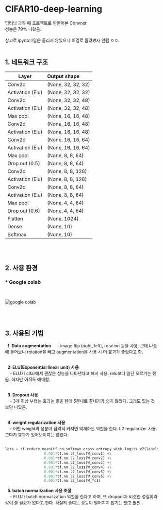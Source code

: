# CIFAR10-deep-learning
딥러닝 과목 때 프로젝트로 만들어본 Convnet<br>
성능은 79% 나왔음.<br><br>
참고로 ipynb파일은 올리지 않았으니 이걸로 돌려봤자 안됨 ㅇㅇ.<br><br>

## 1. 네트워크 구조
| Layer | Output shape |
|---|:---|
Conv2d	| (None, 32, 32, 32)
Activation (Elu) |	(None, 32, 32, 32)
Conv2d|	(None, 32, 32, 48)
Activation (Elu)|	(None, 32, 32, 48)
Max pool	|(None, 16, 16, 48)
Conv2d	|(None, 16, 16, 48)
Activation (Elu)|	(None, 16, 16, 48)
Conv2d|	(None, 16, 16, 64)
Activation (Elu)|	(None, 16, 16, 64)
Max pool	|(None, 8, 8, 64)
Drop out (0.5)	|(None, 8, 8, 64)
Conv2d	|(None, 8, 8, 128)
Activation (Elu)|	(None, 8, 8, 128)
Conv2d	|(None, 8, 8, 64)
Activation (Elu)|	(None, 8, 8, 64)
Max pool	|(None, 4, 4, 64)
Drop out (0.6)	|(None, 4, 4, 64)
Flatten	|(None, 1024)
Dense|	(None, 10)
Softmax|	(None, 10)
<br>
<br>

## 2. 사용 환경
### * Google colab
<br>

![google colab](https://user-images.githubusercontent.com/43025974/50833588-06ffe800-1395-11e9-82b9-c211cd2a1286.png)

<br>
<br>

## 3. 사용된 기법
&nbsp;&nbsp;**1. Data augmentation**
&nbsp;&nbsp;&nbsp;&nbsp;- image flip (right, left), rotation 등을 사용. 근데 나중에 들어보니 rotation을 빼고 augmentation을 사용 시 더 효과가 좋았다고 함.<br><br>

&nbsp;&nbsp;**2. ELU(Exponential linear unit) 사용**  
&nbsp;&nbsp;&nbsp;&nbsp;- ELU가 cifar에서 괜찮은 성능을 나타낸다고 해서 사용. relu보다 일단 오르기는 했음. 하지만 아직도 애매함.<br><br>

&nbsp;&nbsp;**3. Dropout 사용**  
&nbsp;&nbsp;&nbsp;&nbsp;- 3개 이상 부터는 효과는 좋을 텐데 5분내로 끝내기가 쉽지 않았다. 그래도 없는 것 보단 나았음.<br><br>

&nbsp;&nbsp;**4. weight regularization 사용**  
&nbsp;&nbsp;&nbsp;&nbsp;- 어떤 weight의 성분이 급격히 커지면 억제하는 역할을 한다. L2 regularizer 사용. 그다지 효과가 있어보이지는 않았다.<br><br>
  ```python
  loss = tf.reduce_mean(tf.nn.softmax_cross_entropy_with_logits_v2(labels=Y, logits=logits)) +\
                    0.001*tf.nn.l2_loss(W_conv1) +\
                    0.001*tf.nn.l2_loss(W_conv2) +\
                    0.001*tf.nn.l2_loss(W_conv3) +\
                    0.001*tf.nn.l2_loss(W_conv4) +\
                    0.001*tf.nn.l2_loss(W_conv5) +\
                    0.001*tf.nn.l2_loss(W_conv6) +\
                    0.001*tf.nn.l2_loss(W_fc1)        
  ```

&nbsp;&nbsp;**5. batch normalization 사용 조절**  
&nbsp;&nbsp;&nbsp;&nbsp;- ELU가 batch normalization 역할을 한다고 하며, 또 dropout과 비슷한 성질이라 같이 쓸 필요가 없다고 한다. 확실히 줄여도 성능이 떨어지지 않기는 했고 훨씬 .<br><br>
